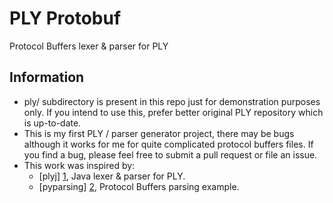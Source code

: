 # PLY Protobuf

Protocol Buffers lexer &amp; parser for PLY

## Information
* ply/ subdirectory is present in this repo just for demonstration purposes only. If you intend to use this, prefer better original
 PLY repository which is up-to-date.
* This is my first PLY / parser generator project, there may be bugs although it works for me for quite complicated protocol buffers files. 
If you find a bug, please feel free to submit a pull request or file an issue.
* This work was inspired by:
  * [plyj] [1], Java lexer &amp; parser for PLY.
  * [pyparsing] [2], Protocol Buffers parsing example. 
 
 
 [1]: https://github.com/musiKk/plyj
 [2]: http://pyparsing.wikispaces.com/